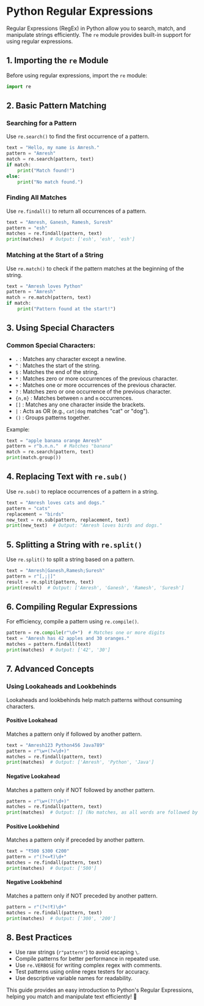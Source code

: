 # Python Regular Expressions

Regular Expressions (RegEx) in Python allow you to search, match, and manipulate strings efficiently. The `re` module provides built-in support for using regular expressions.

## 1. Importing the `re` Module
Before using regular expressions, import the `re` module:
```python
import re
```

## 2. Basic Pattern Matching
### Searching for a Pattern
Use `re.search()` to find the first occurrence of a pattern.
```python
text = "Hello, my name is Amresh."
pattern = "Amresh"
match = re.search(pattern, text)
if match:
    print("Match found!")
else:
    print("No match found.")
```

### Finding All Matches
Use `re.findall()` to return all occurrences of a pattern.
```python
text = "Amresh, Ganesh, Ramesh, Suresh"
pattern = "esh"
matches = re.findall(pattern, text)
print(matches)  # Output: ['esh', 'esh', 'esh']
```

### Matching at the Start of a String
Use `re.match()` to check if the pattern matches at the beginning of the string.
```python
text = "Amresh loves Python"
pattern = "Amresh"
match = re.match(pattern, text)
if match:
    print("Pattern found at the start!")
```

## 3. Using Special Characters
### Common Special Characters:
- `.` : Matches any character except a newline.
- `^` : Matches the start of the string.
- `$` : Matches the end of the string.
- `*` : Matches zero or more occurrences of the previous character.
- `+` : Matches one or more occurrences of the previous character.
- `?` : Matches zero or one occurrence of the previous character.
- `{n,m}` : Matches between `n` and `m` occurrences.
- `[]` : Matches any one character inside the brackets.
- `|` : Acts as OR (e.g., `cat|dog` matches "cat" or "dog").
- `()` : Groups patterns together.

Example:
```python
text = "apple banana orange Amresh"
pattern = r"b.n.n."  # Matches "banana"
match = re.search(pattern, text)
print(match.group())
```

## 4. Replacing Text with `re.sub()`
Use `re.sub()` to replace occurrences of a pattern in a string.
```python
text = "Amresh loves cats and dogs."
pattern = "cats"
replacement = "birds"
new_text = re.sub(pattern, replacement, text)
print(new_text)  # Output: "Amresh loves birds and dogs."
```

## 5. Splitting a String with `re.split()`
Use `re.split()` to split a string based on a pattern.
```python
text = "Amresh|Ganesh,Ramesh;Suresh"
pattern = r"[,;|]"
result = re.split(pattern, text)
print(result)  # Output: ['Amresh', 'Ganesh', 'Ramesh', 'Suresh']
```

## 6. Compiling Regular Expressions
For efficiency, compile a pattern using `re.compile()`.
```python
pattern = re.compile(r"\d+")  # Matches one or more digits
text = "Amresh has 42 apples and 30 oranges."
matches = pattern.findall(text)
print(matches)  # Output: ['42', '30']
```

## 7. Advanced Concepts
### Using Lookaheads and Lookbehinds
Lookaheads and lookbehinds help match patterns without consuming characters.

#### Positive Lookahead
Matches a pattern only if followed by another pattern.
```python
text = "Amresh123 Python456 Java789"
pattern = r"\w+(?=\d+)"
matches = re.findall(pattern, text)
print(matches)  # Output: ['Amresh', 'Python', 'Java']
```

#### Negative Lookahead
Matches a pattern only if NOT followed by another pattern.
```python
pattern = r"\w+(?!\d+)"
matches = re.findall(pattern, text)
print(matches)  # Output: [] (No matches, as all words are followed by digits)
```

#### Positive Lookbehind
Matches a pattern only if preceded by another pattern.
```python
text = "₹500 $300 €200"
pattern = r"(?<=₹)\d+"
matches = re.findall(pattern, text)
print(matches)  # Output: ['500']
```

#### Negative Lookbehind
Matches a pattern only if NOT preceded by another pattern.
```python
pattern = r"(?<!₹)\d+"
matches = re.findall(pattern, text)
print(matches)  # Output: ['300', '200']
```

## 8. Best Practices
- Use raw strings (`r"pattern"`) to avoid escaping `\`.
- Compile patterns for better performance in repeated use.
- Use `re.VERBOSE` for writing complex regex with comments.
- Test patterns using online regex testers for accuracy.
- Use descriptive variable names for readability.

This guide provides an easy introduction to Python's Regular Expressions, helping you match and manipulate text efficiently! 🚀
